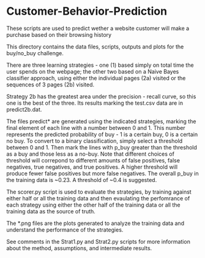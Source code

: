 # Customer-Behavior-Prediction
These scripts are used to predict wether a website customer will make a purchase based on their browsing history

This directory contains the data files, scripts, outputs and plots for the
buy/no_buy challenge. 

There are three learning strategies - one (1) based simply on total time the 
user spends on the webpage; the other two based on a Naive Bayes classifier
approach, using either the individual pages (2a) visited or the sequences of 3 
pages (2b) visited.

Strategy 2b has the greatest area under the precision - recall curve, so this one is the
best of the three. Its results marking the test.csv data are in predict2b.dat. 

The files predict* are generated using the indicated strategies, marking the final 
element of each line with a number between 0 and 1. This number represents the predicted 
probability of buy - 1 is a certain buy, 0 is a certain no buy. To convert to a binary 
classification, simply select a threshold between 0 and 1. Then mark the lines with p_buy 
greater than the threshold as a buy and those less as a no-buy. Note that different choices
of threshold will correpond to different amounts of false positives, false negatives,
true negatives, and true positives. A higher threshold will produce fewer false positives but
more false negatives. The overall p_buy in the training data is ~0.23. A threshold of ~0.4
is suggested. 

The scorer.py script is used to evaluate the strategies, by training against either half or all 
the training data and then evaulating the perfomrance of each strategy using either the other half
of the training data or all the training data as the source of truth. 

The *.png files are the plots generated to analyze the training data and understand
the performance of the strategies. 

See comments in the Strat1.py and Strat2.py scripts for more information about the 
method, assumptions, and intermediate results. 

